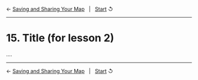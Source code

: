 ← [Saving and Sharing Your Map](14-saving-and-sharing-your-map.md)&nbsp;&nbsp;&nbsp;|&nbsp;&nbsp;&nbsp;[Start](../README.md) ↺

---

# 15. Title (for lesson 2)

....

---

← [Saving and Sharing Your Map](14-saving-and-sharing-your-map.md)&nbsp;&nbsp;&nbsp;|&nbsp;&nbsp;&nbsp;[Start](../README.md) ↺